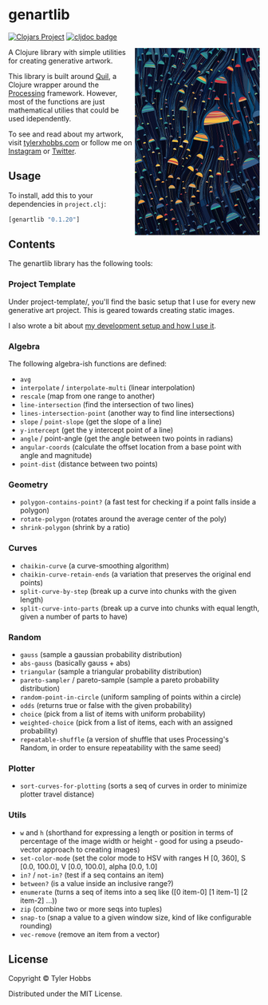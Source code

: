 # genartlib

[![Clojars Project](https://img.shields.io/clojars/v/genartlib.svg)](https://clojars.org/genartlib)
[![cljdoc badge](https://cljdoc.org/badge/genartlib/genartlib)](https://cljdoc.org/d/genartlib/genartlib/CURRENT)

<img src="dev-resources/ectogenesis-small.jpg" alt="Ectogenesis" title="Ectogenesis" align="right" width="250"/>

A Clojure library with simple utilities for creating generative artwork.

This library is built around [Quil](https://github.com/quil/quil), a Clojure wrapper around the [Processing](https://processing.org) framework. However, most of the functions are just mathematical utilies that could be used idependently.


To see and read about my artwork, visit [tylerxhobbs.com](https://tylerxhobbs.com) or follow me on [Instagram](https://instagram.com/tylerxhobbs) or [Twitter](https://twitter.com/tylerxhobbs).

## Usage

To install, add this to your dependencies in `project.clj`:

```clojure
[genartlib "0.1.20"]
```

## Contents

The genartlib library has the following tools:

### Project Template

Under project-template/, you'll find the basic setup that I use for every new generative art project. This is geared towards creating static images.

I also wrote a bit about [my development setup and how I use it](https://tylerxhobbs.com/essays/2015/using-quil-for-artwork).

### Algebra

The following algebra-ish functions are defined:
* `avg`
* `interpolate` / `interpolate-multi` (linear interpolation)
* `rescale` (map from one range to another)
* `line-intersection` (find the intersection of two lines)
* `lines-intersection-point` (another way to find line intersections)
* `slope` / `point-slope` (get the slope of a line)
* `y-intercept` (get the y intercept point of a line)
* `angle` / point-angle (get the angle between two points in radians)
* `angular-coords` (calculate the offset location from a base point with angle and magnitude)
* `point-dist` (distance between two points)

### Geometry

* `polygon-contains-point?` (a fast test for checking if a point falls inside a polygon)
* `rotate-polygon` (rotates around the average center of the poly)
* `shrink-polygon` (shrink by a ratio)

### Curves

* `chaikin-curve` (a curve-smoothing algorithm)
* `chaikin-curve-retain-ends` (a variation that preserves the original end points)
* `split-curve-by-step` (break up a curve into chunks with the given length)
* `split-curve-into-parts` (break up a curve into chunks with equal length, given a number of parts to have)

### Random

* `gauss` (sample a gaussian probability distribution)
* `abs-gauss` (basically gauss + abs)
* `triangular` (sample a triangular probability distribution)
* `pareto-sampler` / pareto-sample (sample a pareto probability distribution)
* `random-point-in-circle` (uniform sampling of points within a circle)
* `odds` (returns true or false with the given probability)
* `choice` (pick from a list of items with uniform probability)
* `weighted-choice` (pick from a list of items, each with an assigned probability)
* `repeatable-shuffle` (a version of shuffle that uses Processing's Random, in order to ensure repeatability with the same seed)

### Plotter

* `sort-curves-for-plotting` (sorts a seq of curves in order to minimize plotter travel distance)

### Utils

* `w` and `h` (shorthand for expressing a length or position in terms of percentage of the image width or height - good for using a pseudo-vector approach to creating images)
* `set-color-mode` (set the color mode to HSV with ranges H [0, 360], S [0.0, 100.0], V [0.0, 100.0], alpha [0.0, 1.0]
* `in?` / `not-in?` (test if a seq contains an item)
* `between?` (is a value inside an inclusive range?)
* `enumerate` (turns a seq of items into a seq like ([0 item-0] [1 item-1] [2 item-2] ...))
* `zip` (combine two or more seqs into tuples)
* `snap-to` (snap a value to a given window size, kind of like configurable rounding)
* `vec-remove` (remove an item from a vector)


## License

Copyright © Tyler Hobbs

Distributed under the MIT License.

